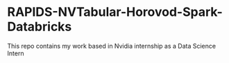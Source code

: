 # RAPIDS-NVTabular-Horovod-Spark-Databricks
This repo contains my work based in Nvidia internship as a Data Science Intern
